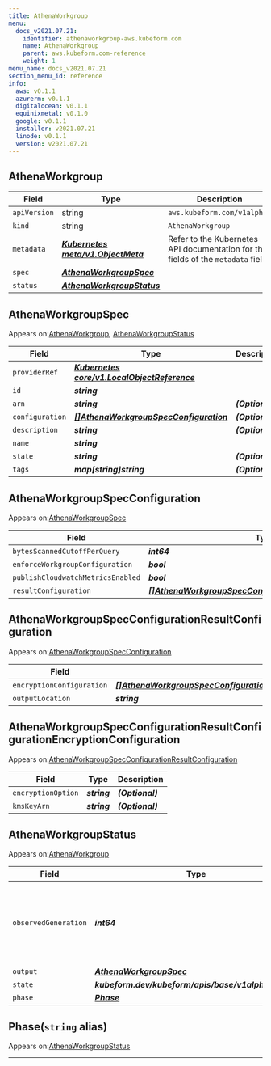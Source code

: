 ```yaml
---
title: AthenaWorkgroup
menu:
  docs_v2021.07.21:
    identifier: athenaworkgroup-aws.kubeform.com
    name: AthenaWorkgroup
    parent: aws.kubeform.com-reference
    weight: 1
menu_name: docs_v2021.07.21
section_menu_id: reference
info:
  aws: v0.1.1
  azurerm: v0.1.1
  digitalocean: v0.1.1
  equinixmetal: v0.1.0
  google: v0.1.1
  installer: v2021.07.21
  linode: v0.1.1
  version: v2021.07.21
---
```


## AthenaWorkgroup
| Field | Type | Description |
| ------ | ----- | ----------- |
| `apiVersion` | string | `aws.kubeform.com/v1alpha1` |
|    `kind` | string | `AthenaWorkgroup` |
| `metadata` | ***[Kubernetes meta/v1.ObjectMeta](https://v1-18.docs.kubernetes.io/docs/reference/generated/kubernetes-api/v1.18/#objectmeta-v1-meta)***|Refer to the Kubernetes API documentation for the fields of the `metadata` field.|
| `spec` | ***[AthenaWorkgroupSpec](#athenaworkgroupspec)***||
| `status` | ***[AthenaWorkgroupStatus](#athenaworkgroupstatus)***||
## AthenaWorkgroupSpec

Appears on:[AthenaWorkgroup](#athenaworkgroup), [AthenaWorkgroupStatus](#athenaworkgroupstatus)

| Field | Type | Description |
| ------ | ----- | ----------- |
| `providerRef` | ***[Kubernetes core/v1.LocalObjectReference](https://v1-18.docs.kubernetes.io/docs/reference/generated/kubernetes-api/v1.18/#localobjectreference-v1-core)***||
| `id` | ***string***||
| `arn` | ***string***| ***(Optional)*** |
| `configuration` | ***[[]AthenaWorkgroupSpecConfiguration](#athenaworkgroupspecconfiguration)***| ***(Optional)*** |
| `description` | ***string***| ***(Optional)*** |
| `name` | ***string***||
| `state` | ***string***| ***(Optional)*** |
| `tags` | ***map[string]string***| ***(Optional)*** |
## AthenaWorkgroupSpecConfiguration

Appears on:[AthenaWorkgroupSpec](#athenaworkgroupspec)

| Field | Type | Description |
| ------ | ----- | ----------- |
| `bytesScannedCutoffPerQuery` | ***int64***| ***(Optional)*** |
| `enforceWorkgroupConfiguration` | ***bool***| ***(Optional)*** |
| `publishCloudwatchMetricsEnabled` | ***bool***| ***(Optional)*** |
| `resultConfiguration` | ***[[]AthenaWorkgroupSpecConfigurationResultConfiguration](#athenaworkgroupspecconfigurationresultconfiguration)***| ***(Optional)*** |
## AthenaWorkgroupSpecConfigurationResultConfiguration

Appears on:[AthenaWorkgroupSpecConfiguration](#athenaworkgroupspecconfiguration)

| Field | Type | Description |
| ------ | ----- | ----------- |
| `encryptionConfiguration` | ***[[]AthenaWorkgroupSpecConfigurationResultConfigurationEncryptionConfiguration](#athenaworkgroupspecconfigurationresultconfigurationencryptionconfiguration)***| ***(Optional)*** |
| `outputLocation` | ***string***| ***(Optional)*** |
## AthenaWorkgroupSpecConfigurationResultConfigurationEncryptionConfiguration

Appears on:[AthenaWorkgroupSpecConfigurationResultConfiguration](#athenaworkgroupspecconfigurationresultconfiguration)

| Field | Type | Description |
| ------ | ----- | ----------- |
| `encryptionOption` | ***string***| ***(Optional)*** |
| `kmsKeyArn` | ***string***| ***(Optional)*** |
## AthenaWorkgroupStatus

Appears on:[AthenaWorkgroup](#athenaworkgroup)

| Field | Type | Description |
| ------ | ----- | ----------- |
| `observedGeneration` | ***int64***| ***(Optional)*** Resource generation, which is updated on mutation by the API Server.|
| `output` | ***[AthenaWorkgroupSpec](#athenaworkgroupspec)***| ***(Optional)*** |
| `state` | ***kubeform.dev/kubeform/apis/base/v1alpha1.State***| ***(Optional)*** |
| `phase` | ***[Phase](#phase)***| ***(Optional)*** |
## Phase(`string` alias)

Appears on:[AthenaWorkgroupStatus](#athenaworkgroupstatus)

---
